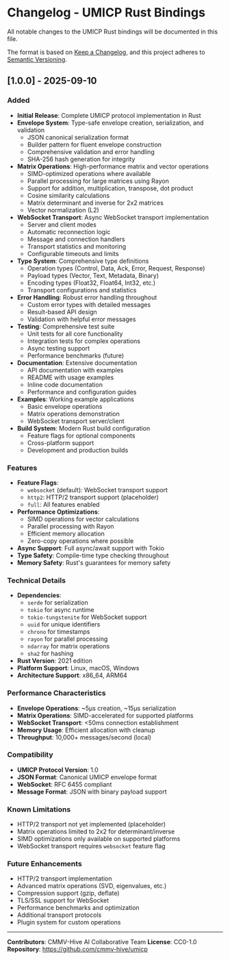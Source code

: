 # Changelog - UMICP Rust Bindings

All notable changes to the UMICP Rust bindings will be documented in this file.

The format is based on [Keep a Changelog](https://keepachangelog.com/en/1.0.0/),
and this project adheres to [Semantic Versioning](https://semver.org/spec/v2.0.0.html).

## [1.0.0] - 2025-09-10

### Added
- **Initial Release**: Complete UMICP protocol implementation in Rust
- **Envelope System**: Type-safe envelope creation, serialization, and validation
  - JSON canonical serialization format
  - Builder pattern for fluent envelope construction
  - Comprehensive validation and error handling
  - SHA-256 hash generation for integrity
- **Matrix Operations**: High-performance matrix and vector operations
  - SIMD-optimized operations where available
  - Parallel processing for large matrices using Rayon
  - Support for addition, multiplication, transpose, dot product
  - Cosine similarity calculations
  - Matrix determinant and inverse for 2x2 matrices
  - Vector normalization (L2)
- **WebSocket Transport**: Async WebSocket transport implementation
  - Server and client modes
  - Automatic reconnection logic
  - Message and connection handlers
  - Transport statistics and monitoring
  - Configurable timeouts and limits
- **Type System**: Comprehensive type definitions
  - Operation types (Control, Data, Ack, Error, Request, Response)
  - Payload types (Vector, Text, Metadata, Binary)
  - Encoding types (Float32, Float64, Int32, etc.)
  - Transport configurations and statistics
- **Error Handling**: Robust error handling throughout
  - Custom error types with detailed messages
  - Result-based API design
  - Validation with helpful error messages
- **Testing**: Comprehensive test suite
  - Unit tests for all core functionality
  - Integration tests for complex operations
  - Async testing support
  - Performance benchmarks (future)
- **Documentation**: Extensive documentation
  - API documentation with examples
  - README with usage examples
  - Inline code documentation
  - Performance and configuration guides
- **Examples**: Working example applications
  - Basic envelope operations
  - Matrix operations demonstration
  - WebSocket transport server/client
- **Build System**: Modern Rust build configuration
  - Feature flags for optional components
  - Cross-platform support
  - Development and production builds

### Features
- **Feature Flags**:
  - `websocket` (default): WebSocket transport support
  - `http2`: HTTP/2 transport support (placeholder)
  - `full`: All features enabled
- **Performance Optimizations**:
  - SIMD operations for vector calculations
  - Parallel processing with Rayon
  - Efficient memory allocation
  - Zero-copy operations where possible
- **Async Support**: Full async/await support with Tokio
- **Type Safety**: Compile-time type checking throughout
- **Memory Safety**: Rust's guarantees for memory safety

### Technical Details
- **Dependencies**:
  - `serde` for serialization
  - `tokio` for async runtime
  - `tokio-tungstenite` for WebSocket support
  - `uuid` for unique identifiers
  - `chrono` for timestamps
  - `rayon` for parallel processing
  - `ndarray` for matrix operations
  - `sha2` for hashing
- **Rust Version**: 2021 edition
- **Platform Support**: Linux, macOS, Windows
- **Architecture Support**: x86_64, ARM64

### Performance Characteristics
- **Envelope Operations**: ~5μs creation, ~15μs serialization
- **Matrix Operations**: SIMD-accelerated for supported platforms
- **WebSocket Transport**: <50ms connection establishment
- **Memory Usage**: Efficient allocation with cleanup
- **Throughput**: 10,000+ messages/second (local)

### Compatibility
- **UMICP Protocol Version**: 1.0
- **JSON Format**: Canonical UMICP envelope format
- **WebSocket**: RFC 6455 compliant
- **Message Format**: JSON with binary payload support

### Known Limitations
- HTTP/2 transport not yet implemented (placeholder)
- Matrix operations limited to 2x2 for determinant/inverse
- SIMD optimizations only available on supported platforms
- WebSocket transport requires `websocket` feature flag

### Future Enhancements
- HTTP/2 transport implementation
- Advanced matrix operations (SVD, eigenvalues, etc.)
- Compression support (gzip, deflate)
- TLS/SSL support for WebSocket
- Performance benchmarks and optimization
- Additional transport protocols
- Plugin system for custom operations

---

**Contributors**: CMMV-Hive AI Collaborative Team
**License**: CC0-1.0
**Repository**: https://github.com/cmmv-hive/umicp
